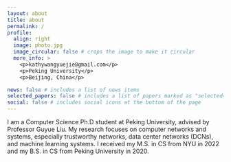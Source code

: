 ```yaml
---
layout: about
title: about
permalink: /
profile:
  align: right
  image: photo.jpg
  image_circular: false # crops the image to make it circular
  more_info: >
    <p>kathywangyuejie@gmail.com</p>
    <p>Peking University</p>
    <p>Beijing, China</p>

news: false # includes a list of news items
selected_papers: false # includes a list of papers marked as "selected={true}"
social: false # includes social icons at the bottom of the page
---
```


I am a Computer Science Ph.D student at Peking University, advised by Professor Guyue Liu. My research focuses on computer networks and systems, especially trustworthy networks, data center networks (DCNs), and machine learning systems. I received my M.S. in CS from NYU in 2022 and my B.S. in CS from Peking University in 2020.
